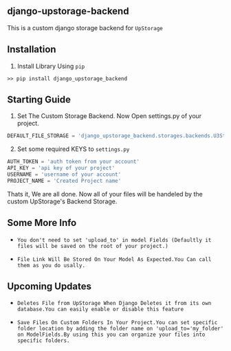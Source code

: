 ## django-upstorage-backend

This is a custom django storage backend for `UpStorage`

## Installation
1. Install Library Using `pip`
````shell script
>> pip install django_upstorage_backend
````

## Starting Guide

1. Set The Custom Storage Backend. Now Open settings.py of your project.
````python
DEFAULT_FILE_STORAGE = 'django_upstorage_backend.storages.backends.U3Storage'
````

2. Set some required KEYS to `settings.py`
````python
AUTH_TOKEN = 'auth token from your account'
API_KEY = 'api key of your project'
USERNAME = 'username of your account'
PROJECT_NAME = 'Created Project name'
````

Thats it, We are all done. Now all of your files will be handeled by the custom UpStorage's Backend Storage.

## Some More Info

* `You don't need to set 'upload_to' in model Fields (Defaultly it files will be saved on the root of your project.)`

* `File Link Will Be Stored On Your Model As Expected.You Can call them as you do usally.`


## Upcoming Updates

* `Deletes File from UpStorage When Django Deletes it from its own database.You can easily enable or disable this feature`

* `Save Files On Custom Folders In Your Project.You can set specific folder location by adding the folder name on 'upload_to='my_folder' on ModelFields.By using this you can organize your files into specific folders.`


